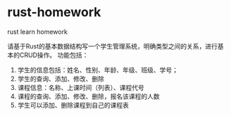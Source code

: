 # rust-homework
rust learn homework



请基于Rust的基本数据结构写一个学生管理系统，明确类型之间的关系，进行基本的CRUD操作。
功能包括：
1. 学生的信息包括：姓名、性别、年龄、年级、班级、学号；
2. 学生的查询、添加、修改、删除
3. 课程信息：名称、上课时间（列表）、课程代号
4. 课程的查询、添加、修改、删除，报名该课程的人数
5. 学生可以添加、删除课程到自己的课程表

